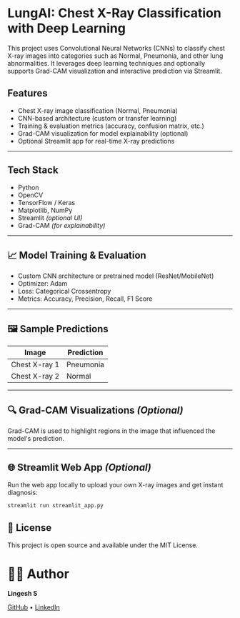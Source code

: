 # LungAI: Chest X-Ray Classification with Deep Learning 

This project uses Convolutional Neural Networks (CNNs) to classify chest X-ray images into categories such as Normal, Pneumonia, and other lung abnormalities. It leverages deep learning techniques and optionally supports Grad-CAM visualization and interactive prediction via Streamlit.

##  Features

-  Chest X-ray image classification (Normal, Pneumonia)
-  CNN-based architecture (custom or transfer learning)
-  Training & evaluation metrics (accuracy, confusion matrix, etc.)
-  Grad-CAM visualization for model explainability (optional)
-  Optional Streamlit app for real-time X-ray predictions


---

##  Tech Stack

- Python
- OpenCV
- TensorFlow / Keras
- Matplotlib, NumPy
- Streamlit *(optional UI)*
- Grad-CAM *(for explainability)*

---

## 📈 Model Training & Evaluation

- Custom CNN architecture or pretrained model (ResNet/MobileNet)
- Optimizer: Adam
- Loss: Categorical Crossentropy
- Metrics: Accuracy, Precision, Recall, F1 Score

---

## 🖼️ Sample Predictions

| Image | Prediction |
|-------|------------|
| Chest X-ray 1 | Pneumonia |
| Chest X-ray 2 | Normal |

---

## 🔍 Grad-CAM Visualizations *(Optional)*

Grad-CAM is used to highlight regions in the image that influenced the model's prediction.


---

## 🌐 Streamlit Web App *(Optional)*

Run the web app locally to upload your own X-ray images and get instant diagnosis:

```bash
streamlit run streamlit_app.py
```

## 📄 License
This project is open source and available under the MIT License.

# 👨‍💻 Author
**Lingesh S**

[GitHub](https://github.com/Lingesh-S) • [LinkedIn](https://linkedin.com/in/lingesh-s29)

